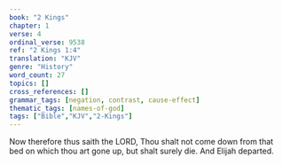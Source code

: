 ```yaml
---
book: "2 Kings"
chapter: 1
verse: 4
ordinal_verse: 9538
ref: "2 Kings 1:4"
translation: "KJV"
genre: "History"
word_count: 27
topics: []
cross_references: []
grammar_tags: [negation, contrast, cause-effect]
thematic_tags: [names-of-god]
tags: ["Bible","KJV","2-Kings"]
---
```

Now therefore thus saith the LORD, Thou shalt not come down from that bed on which thou art gone up, but shalt surely die. And Elijah departed.
